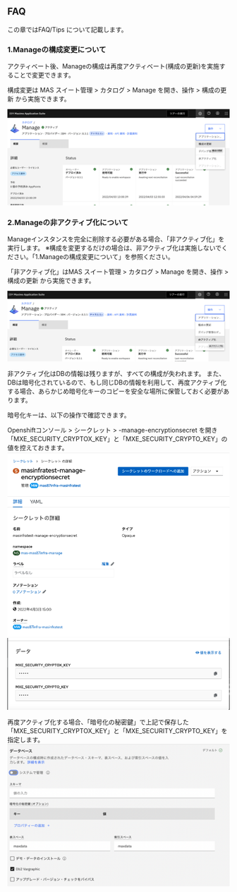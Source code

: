 ## FAQ

この章ではFAQ/Tips
について記載します。

### 1.Manageの構成変更について
アクティベート後、Manageの構成は再度アクティベート(構成の更新)を実施することで変更できます。

構成変更は MAS スイート管理 > カタログ > Manage を開き、操作 > 構成の更新 から実施できます。

![](2022-06-01-13-19-26.png)

### 2.Manageの非アクティブ化について
Manageインスタンスを完全に削除する必要がある場合、「非アクティブ化」を実行します。
※構成を変更するだけの場合は、非アクティブ化は実施しないでください。「1.Manageの構成変更について」を参照ください。

「非アクティブ化」はMAS スイート管理 > カタログ > Manage を開き、操作 > 構成の更新 から実施できます。

![](2022-06-01-13-37-17.png)

非アクティブ化はDBの情報は残りますが、すべての構成が失われます。
また、DBは暗号化されているので、もし同じDBの情報を利用して、再度アクティブ化する場合、あらかじめ暗号化キーのコピーを安全な場所に保管しておく必要があります。

暗号化キーは、以下の操作で確認できます。

Openshiftコンソール > シークレット > <workspaceId>-manage-encryptionsecret を開き「MXE_SECURITY_CRYPTOX_KEY」と「MXE_SECURITY_CRYPTO_KEY」の値を控えておきます。
![](2022-06-01-13-28-49.png)
![](2022-06-01-13-29-08.png)

再度アクティブ化する場合、「暗号化の秘密鍵」で上記で保存した「MXE_SECURITY_CRYPTOX_KEY」と「MXE_SECURITY_CRYPTO_KEY」を指定します。
![](2022-06-01-13-33-44.png)

